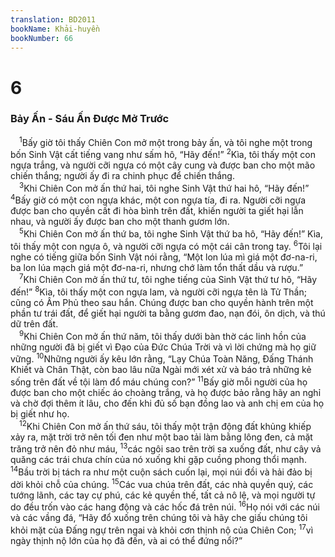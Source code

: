 ```yaml
---
translation: BD2011
bookName: Khải-huyền 
bookNumber: 66
---
```


<div class="title"><h1>6</h1><h3>Bảy Ấn - Sáu Ấn Ðược Mở Trước</h3></div>
<span class="verse kh_6_1"> <sup>1</sup>Bấy giờ tôi thấy Chiên Con mở một trong bảy ấn, và tôi nghe một trong bốn Sinh Vật cất tiếng vang như sấm hô, “Hãy đến!” </span>
<span class="verse kh_6_2"><sup>2</sup>Kìa, tôi thấy một con ngựa trắng, và người cỡi ngựa có một cây cung và được ban cho một mão chiến thắng; người ấy đi ra chinh phục để chiến thắng.<br/></span>
<span class="verse kh_6_3"> <sup>3</sup>Khi Chiên Con mở ấn thứ hai, tôi nghe Sinh Vật thứ hai hô, “Hãy đến!” </span>
<span class="verse kh_6_4"><sup>4</sup>Bấy giờ có một con ngựa khác, một con ngựa tía, đi ra. Người cỡi ngựa được ban cho quyền cất đi hòa bình trên đất, khiến người ta giết hại lẫn nhau, và người ấy được ban cho một thanh gươm lớn.<br/></span>
<span class="verse kh_6_5"> <sup>5</sup>Khi Chiên Con mở ấn thứ ba, tôi nghe Sinh Vật thứ ba hô, “Hãy đến!” Kìa, tôi thấy một con ngựa ô, và người cỡi ngựa có một cái cân trong tay. </span>
<span class="verse kh_6_6"><sup>6</sup>Tôi lại nghe có tiếng giữa bốn Sinh Vật nói rằng, “Một lon lúa mì giá một đơ-na-ri, ba lon lúa mạch giá một đơ-na-ri, nhưng chớ làm tổn thất dầu và rượu.”<br/></span>
<span class="verse kh_6_7"> <sup>7</sup>Khi Chiên Con mở ấn thứ tư, tôi nghe tiếng của Sinh Vật thứ tư hô, “Hãy đến!” </span>
<span class="verse kh_6_8"><sup>8</sup>Kìa, tôi thấy một con ngựa lam, và người cỡi ngựa tên là Tử Thần; cũng có Âm Phủ theo sau hắn. Chúng được ban cho quyền hành trên một phần tư trái đất, để giết hại người ta bằng gươm đao, nạn đói, ôn dịch, và thú dữ trên đất.<br/></span>
<span class="verse kh_6_9"> <sup>9</sup>Khi Chiên Con mở ấn thứ năm, tôi thấy dưới bàn thờ các linh hồn của những người đã bị giết vì Ðạo của Ðức Chúa Trời và vì lời chứng mà họ giữ vững. </span>
<span class="verse kh_6_10"><sup>10</sup>Những người ấy kêu lớn rằng, “Lạy Chúa Toàn Năng, Ðấng Thánh Khiết và Chân Thật, còn bao lâu nữa Ngài mới xét xử và báo trả những kẻ sống trên đất về tội làm đổ máu chúng con?” </span>
<span class="verse kh_6_11"><sup>11</sup>Bấy giờ mỗi người của họ được ban cho một chiếc áo choàng trắng, và họ được bảo rằng hãy an nghỉ và chờ đợi thêm ít lâu, cho đến khi đủ số bạn đồng lao và anh chị em của họ bị giết như họ.<br/></span>
<span class="verse kh_6_12"> <sup>12</sup>Khi Chiên Con mở ấn thứ sáu, tôi thấy một trận động đất khủng khiếp xảy ra, mặt trời trở nên tối đen như một bao tải làm bằng lông đen, cả mặt trăng trở nên đỏ như máu, </span>
<span class="verse kh_6_13"><sup>13</sup>các ngôi sao trên trời sa xuống đất, như cây vả quăng các trái chưa chín của nó xuống khi gặp cuồng phong thổi mạnh. </span>
<span class="verse kh_6_14"><sup>14</sup>Bầu trời bị tách ra như một cuộn sách cuốn lại, mọi núi đồi và hải đảo bị dời khỏi chỗ của chúng. </span>
<span class="verse kh_6_15"><sup>15</sup>Các vua chúa trên đất, các nhà quyền quý, các tướng lãnh, các tay cự phú, các kẻ quyền thế, tất cả nô lệ, và mọi người tự do đều trốn vào các hang động và các hốc đá trên núi. </span>
<span class="verse kh_6_16"><sup>16</sup>Họ nói với các núi và các vầng đá, “Hãy đổ xuống trên chúng tôi và hãy che giấu chúng tôi khỏi mặt của Ðấng ngự trên ngai và khỏi cơn thịnh nộ của Chiên Con; </span>
<span class="verse kh_6_17"><sup>17</sup>vì ngày thịnh nộ lớn của họ đã đến, và ai có thể đứng nổi?”<br/></span>
